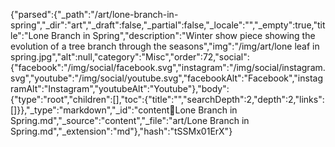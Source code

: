 {"parsed":{"_path":"/art/lone-branch-in-spring","_dir":"art","_draft":false,"_partial":false,"_locale":"","_empty":true,"title":"Lone Branch in Spring","description":"Winter show piece showing the evolution of a tree branch through the seasons","img":"/img/art/lone leaf in spring.jpg","alt":null,"category":"Misc","order":72,"social":{"facebook":"/img/social/facebook.svg","instagram":"/img/social/instagram.svg","youtube":"/img/social/youtube.svg","facebookAlt":"Facebook","instagramAlt":"Instagram","youtubeAlt":"Youtube"},"body":{"type":"root","children":[],"toc":{"title":"","searchDepth":2,"depth":2,"links":[]}},"_type":"markdown","_id":"content:art:Lone Branch in Spring.md","_source":"content","_file":"art/Lone Branch in Spring.md","_extension":"md"},"hash":"tSSMx01ErX"}